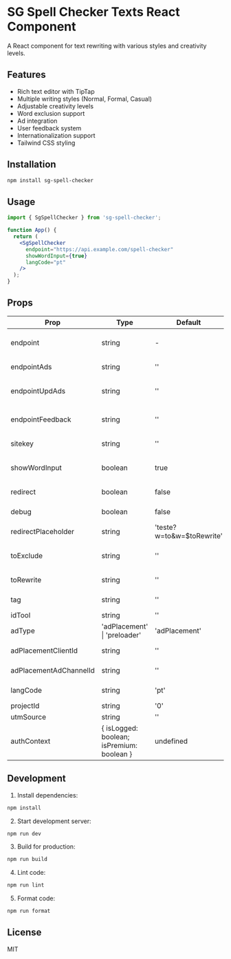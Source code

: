 # SG Spell Checker Texts React Component

A React component for text rewriting with various styles and creativity levels.

## Features

- Rich text editor with TipTap
- Multiple writing styles (Normal, Formal, Casual)
- Adjustable creativity levels
- Word exclusion support
- Ad integration
- User feedback system
- Internationalization support
- Tailwind CSS styling

## Installation

```bash
npm install sg-spell-checker
```

## Usage

```jsx
import { SgSpellChecker } from 'sg-spell-checker';

function App() {
  return (
    <SgSpellChecker
      endpoint="https://api.example.com/spell-checker"
      showWordInput={true}
      langCode="pt"
    />
  );
}
```

## Props

| Prop | Type | Default | Description |
|------|------|---------|-------------|
| endpoint | string | - | API endpoint for text rewriting |
| endpointAds | string | '' | API endpoint for ads |
| endpointUpdAds | string | '' | API endpoint for updating ads |
| endpointFeedback | string | '' | API endpoint for user feedback |
| sitekey | string | '' | reCAPTCHA site key |
| showWordInput | boolean | true | Show word exclusion input |
| redirect | boolean | false | Enable redirection |
| debug | boolean | false | Enable debug mode |
| redirectPlaceholder | string | 'teste?w=to&w=$toRewrite' | Redirect URL template |
| toExclude | string | '' | Initial excluded words |
| toRewrite | string | '' | Initial text to spell-checker |
| tag | string | '' | Tag for analytics |
| idTool | string | '' | Tool ID |
| adType | 'adPlacement' \| 'preloader' | 'adPlacement' | Type of ad to display |
| adPlacementClientId | string | '' | Ad placement client ID |
| adPlacementAdChannelId | string | '' | Ad placement channel ID |
| langCode | string | 'pt' | Language code |
| projectId | string | '0' | Project ID |
| utmSource | string | '' | UTM source |
| authContext | { isLogged: boolean; isPremium: boolean } | undefined | Authentication context |

## Development

1. Install dependencies:
```bash
npm install
```

2. Start development server:
```bash
npm run dev
```

3. Build for production:
```bash
npm run build
```

4. Lint code:
```bash
npm run lint
```

5. Format code:
```bash
npm run format
```

## License

MIT 